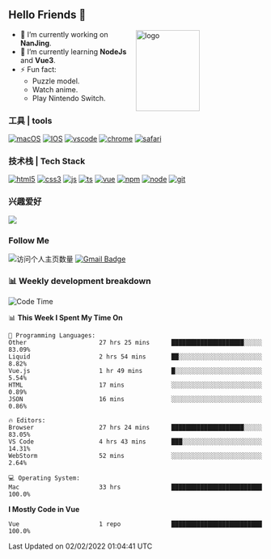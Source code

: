 ## Hello Friends 👋

<img src="https://github-readme-stats.vercel.app/api?username=Eugeniocode&show_icons=true&theme=vue" alt="logo" height="160" align="right" width="50%" />

- 🔭 I’m currently working on **NanJing**.
- 🌱 I’m currently learning **NodeJs** and **Vue3**.
- ⚡ Fun fact: 
  - Puzzle model.
  - Watch anime.
  - Play Nintendo Switch.



### 工具 | tools

[![macOS](https://img.shields.io/badge/PC-Macbookpro-success?style=flat-square&logo=apple&logoColor=ffffff)]()
[![IOS](https://img.shields.io/badge/MOBILE-iPhone-ff69b4?style=flat-square&logo=apple&logoColor=ffffff)]()
[![vscode](https://img.shields.io/badge/IED-Visual%20Studio%20Code-blue?style=flat-square&logo=visualstudiocode&logoColor=ffffff)]()
[![chrome](https://img.shields.io/badge/BROWSER-Chrome-orange?style=flat-square&logo=googlechrome&logoColor=ffffff)]()
[![safari](https://img.shields.io/badge/BROWSER-Safari-yellow?style=flat-square&logo=safari&logoColor=ffffff)]()

### 技术栈 | Tech Stack
[![html5](https://img.shields.io/badge/-HTML5-F16528?style=flat-square&logo=html5&logoColor=ffffff)]()
[![css3](https://img.shields.io/badge/-CSS3-3699D5?style=flat-square&logo=css3&logoColor=ffffff)]()
[![js](https://img.shields.io/badge/-Javascript-F0DA50?style=flat-square&logo=javascript&logoColor=ffffff)]()
[![ts](https://img.shields.io/badge/-Typescript-083061?style=flat-square&logo=typescript&logoColor=ffffff)]()
[![vue](https://img.shields.io/badge/-Vue.js-3DB784?style=flat-square&logo=vuedotjs&logoColor=ffffff)]()
[![npm](https://img.shields.io/badge/-NPM-CD3939?style=flat-square&logo=npm&logoColor=ffffff)]()
[![node](https://img.shields.io/badge/-Node.js-80BD00?style=flat-square&logo=nodedotjs&logoColor=ffffff)]()
[![git](https://img.shields.io/badge/-Git-F05133?style=flat-square&logo=git&logoColor=ffffff)]()

### 兴趣爱好

![](https://img.shields.io/badge/-Nintendo%20Switch-e60012?style=flat-square&logo=nintendo%20switch&logoColor=ffffff)

### Follow Me
![访问个人主页数量](https://komarev.com/ghpvc/?username=Eugeniocode&color=blue)
[![Gmail Badge](https://img.shields.io/badge/mail-eugeniocode@yeah.net-blue?style=flat&logo=Gmail&logoColor=white&link=mailto:eugeniocode@yeah.net)](mailto:eugeniocode@yeah.net)


### 📊 Weekly development breakdown
<!--START_SECTION:waka-->
![Code Time](http://img.shields.io/badge/Code%20Time-42%20hrs%2011%20mins-blue)

📊 **This Week I Spent My Time On** 

```text
💬 Programming Languages: 
Other                    27 hrs 25 mins      ████████████████████░░░░░   83.09% 
Liquid                   2 hrs 54 mins       ██░░░░░░░░░░░░░░░░░░░░░░░   8.82% 
Vue.js                   1 hr 49 mins        █░░░░░░░░░░░░░░░░░░░░░░░░   5.54% 
HTML                     17 mins             ░░░░░░░░░░░░░░░░░░░░░░░░░   0.89% 
JSON                     16 mins             ░░░░░░░░░░░░░░░░░░░░░░░░░   0.86%

🔥 Editors: 
Browser                  27 hrs 24 mins      ████████████████████░░░░░   83.05% 
VS Code                  4 hrs 43 mins       ███░░░░░░░░░░░░░░░░░░░░░░   14.31% 
WebStorm                 52 mins             ░░░░░░░░░░░░░░░░░░░░░░░░░   2.64%

💻 Operating System: 
Mac                      33 hrs              █████████████████████████   100.0%

```

**I Mostly Code in Vue** 

```text
Vue                      1 repo              █████████████████████████   100.0%

```



 Last Updated on 02/02/2022 01:04:41 UTC
<!--END_SECTION:waka-->

